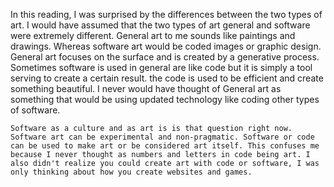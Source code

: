 In this reading, I was surprised by the differences between the two types of art. I would have assumed that the two types of art general and software were extremely different.  General art to me sounds like paintings and drawings. Whereas software art would be coded images or graphic design. General art focuses on the surface and is created by a generative process. Sometimes software is used in general are like code but it is simply a tool serving to create a certain result. the code is used to be efficient and create something beautiful. I never would have thought of General art as something that would be using updated technology like coding other types of software. 

	Software as a culture and as art is is that question right now. Software art can be experimental and non-pragmatic. Software or code can be used to make art or be considered art itself. This confuses me because I never thought as numbers and letters in code being art. I also didn't realize you could create art with code or software, I was only thinking about how you create websites and games. 
